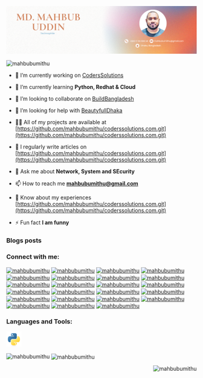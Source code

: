 ![Header](./github-header.png)


<p align="left"> <img src="https://komarev.com/ghpvc/?username=mahbubumithu&label=Profile%20views&color=0e75b6&style=flat" alt="mahbubumithu" /> </p>


- 🔭 I’m currently working on [CodersSolutions](https://github.com/mahbubumithu/coderssolutions.com.git)

- 🌱 I’m currently learning **Python, Redhat & Cloud**

- 👯 I’m looking to collaborate on [BuildBangladesh](https://github.com/mahbubumithu/coderssolutions.com.git)

- 🤝 I’m looking for help with [BeautyfullDhaka](https://github.com/mahbubumithu/coderssolutions.com.git)

- 👨‍💻 All of my projects are available at [https://github.com/mahbubumithu/coderssolutions.com.git](https://github.com/mahbubumithu/coderssolutions.com.git)

- 📝 I regularly write articles on [https://github.com/mahbubumithu/coderssolutions.com.git](https://github.com/mahbubumithu/coderssolutions.com.git)

- 💬 Ask me about **Network, System and SEcurity**

- 📫 How to reach me **mahbubumithu@gmail.com**

- 📄 Know about my experiences [https://github.com/mahbubumithu/coderssolutions.com.git](https://github.com/mahbubumithu/coderssolutions.com.git)

- ⚡ Fun fact **I am funny**

### Blogs posts

<!-- BLOG-POST-LIST:START -->
<!-- BLOG-POST-LIST:END -->

<h3 align="left">Connect with me:</h3>
<p align="left">
<a href="https://codepen.io/mahbubumithu" target="blank"><img align="center" src="https://raw.githubusercontent.com/rahuldkjain/github-profile-readme-generator/master/src/images/icons/Social/codepen.svg" alt="mahbubumithu" height="30" width="40" /></a>
<a href="https://dev.to/mahbubumithu" target="blank"><img align="center" src="https://raw.githubusercontent.com/rahuldkjain/github-profile-readme-generator/master/src/images/icons/Social/devto.svg" alt="mahbubumithu" height="30" width="40" /></a>
<a href="https://twitter.com/mahbubumithu" target="blank"><img align="center" src="https://raw.githubusercontent.com/rahuldkjain/github-profile-readme-generator/master/src/images/icons/Social/twitter.svg" alt="mahbubumithu" height="30" width="40" /></a>
<a href="https://linkedin.com/in/mahbubumithu" target="blank"><img align="center" src="https://raw.githubusercontent.com/rahuldkjain/github-profile-readme-generator/master/src/images/icons/Social/linked-in-alt.svg" alt="mahbubumithu" height="30" width="40" /></a>
<a href="https://stackoverflow.com/users/mahbubumithu" target="blank"><img align="center" src="https://raw.githubusercontent.com/rahuldkjain/github-profile-readme-generator/master/src/images/icons/Social/stack-overflow.svg" alt="mahbubumithu" height="30" width="40" /></a>
<a href="https://codesandbox.com/mahbubumithu" target="blank"><img align="center" src="https://raw.githubusercontent.com/rahuldkjain/github-profile-readme-generator/master/src/images/icons/Social/codesandbox.svg" alt="mahbubumithu" height="30" width="40" /></a>
<a href="https://kaggle.com/mahbubumithu" target="blank"><img align="center" src="https://raw.githubusercontent.com/rahuldkjain/github-profile-readme-generator/master/src/images/icons/Social/kaggle.svg" alt="mahbubumithu" height="30" width="40" /></a>
<a href="https://fb.com/mahbubumithu" target="blank"><img align="center" src="https://raw.githubusercontent.com/rahuldkjain/github-profile-readme-generator/master/src/images/icons/Social/facebook.svg" alt="mahbubumithu" height="30" width="40" /></a>
<a href="https://instagram.com/mahbubumithu" target="blank"><img align="center" src="https://raw.githubusercontent.com/rahuldkjain/github-profile-readme-generator/master/src/images/icons/Social/instagram.svg" alt="mahbubumithu" height="30" width="40" /></a>
<a href="https://dribbble.com/mahbubumithu" target="blank"><img align="center" src="https://raw.githubusercontent.com/rahuldkjain/github-profile-readme-generator/master/src/images/icons/Social/dribbble.svg" alt="mahbubumithu" height="30" width="40" /></a>
<a href="https://www.behance.net/mahbubumithu" target="blank"><img align="center" src="https://raw.githubusercontent.com/rahuldkjain/github-profile-readme-generator/master/src/images/icons/Social/behance.svg" alt="mahbubumithu" height="30" width="40" /></a>
<a href="https://hashnode.com/mahbubumithu" target="blank"><img align="center" src="https://raw.githubusercontent.com/rahuldkjain/github-profile-readme-generator/master/src/images/icons/Social/hashnode.svg" alt="mahbubumithu" height="30" width="40" /></a>
<a href="https://medium.com/mahbubumithu" target="blank"><img align="center" src="https://raw.githubusercontent.com/rahuldkjain/github-profile-readme-generator/master/src/images/icons/Social/medium.svg" alt="mahbubumithu" height="30" width="40" /></a>
<a href="https://www.youtube.com/c/mahbubumithu" target="blank"><img align="center" src="https://raw.githubusercontent.com/rahuldkjain/github-profile-readme-generator/master/src/images/icons/Social/youtube.svg" alt="mahbubumithu" height="30" width="40" /></a>
<a href="https://www.codechef.com/users/mahbubumithu" target="blank"><img align="center" src="https://cdn.jsdelivr.net/npm/simple-icons@3.1.0/icons/codechef.svg" alt="mahbubumithu" height="30" width="40" /></a>
<a href="https://www.hackerrank.com/mahbubumithu" target="blank"><img align="center" src="https://raw.githubusercontent.com/rahuldkjain/github-profile-readme-generator/master/src/images/icons/Social/hackerrank.svg" alt="mahbubumithu" height="30" width="40" /></a>
<a href="https://codeforces.com/profile/mahbubumithu" target="blank"><img align="center" src="https://raw.githubusercontent.com/rahuldkjain/github-profile-readme-generator/master/src/images/icons/Social/codeforces.svg" alt="mahbubumithu" height="30" width="40" /></a>
<a href="https://www.leetcode.com/mahbubumithu" target="blank"><img align="center" src="https://raw.githubusercontent.com/rahuldkjain/github-profile-readme-generator/master/src/images/icons/Social/leet-code.svg" alt="mahbubumithu" height="30" width="40" /></a>
<a href="https://www.hackerearth.com/mahbubumithu" target="blank"><img align="center" src="https://raw.githubusercontent.com/rahuldkjain/github-profile-readme-generator/master/src/images/icons/Social/hackerearth.svg" alt="mahbubumithu" height="30" width="40" /></a>
<a href="https://auth.geeksforgeeks.org/user/mahbubumithu" target="blank"><img align="center" src="https://raw.githubusercontent.com/rahuldkjain/github-profile-readme-generator/master/src/images/icons/Social/geeks-for-geeks.svg" alt="mahbubumithu" height="30" width="40" /></a>
<a href="https://www.topcoder.com/members/mahbubumithu" target="blank"><img align="center" src="https://raw.githubusercontent.com/rahuldkjain/github-profile-readme-generator/master/src/images/icons/Social/topcoder.svg" alt="mahbubumithu" height="30" width="40" /></a>
<a href="https://discord.gg/mahbubumithu" target="blank"><img align="center" src="https://raw.githubusercontent.com/rahuldkjain/github-profile-readme-generator/master/src/images/icons/Social/discord.svg" alt="mahbubumithu" height="30" width="40" /></a>
<a href="/mahbubumithu" target="blank"><img align="center" src="https://raw.githubusercontent.com/rahuldkjain/github-profile-readme-generator/master/src/images/icons/Social/rss.svg" alt="mahbubumithu" height="30" width="40" /></a>
</p>

<h3 align="left">Languages and Tools:</h3>
<p align="left"> <a href="https://www.python.org" target="_blank" rel="noreferrer"> <img src="https://raw.githubusercontent.com/devicons/devicon/master/icons/python/python-original.svg" alt="python" width="40" height="40"/> </a> </p>

<p><img align="left" src="https://github-readme-stats.vercel.app/api/top-langs?username=mahbubumithu&show_icons=true&locale=en&layout=compact" alt="mahbubumithu" /></p>

<p>&nbsp;<img align="center" src="https://github-readme-stats.vercel.app/api?username=mahbubumithu&show_icons=true&locale=en" alt="mahbubumithu" /></p>

<p><img align="right" src="https://github-readme-streak-stats.herokuapp.com/?user=mahbubumithu&" alt="mahbubumithu" /></p>
